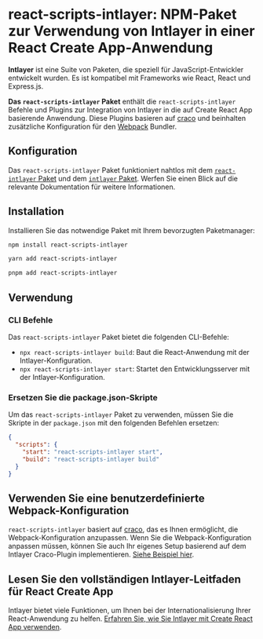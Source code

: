# react-scripts-intlayer: NPM-Paket zur Verwendung von Intlayer in einer React Create App-Anwendung

**Intlayer** ist eine Suite von Paketen, die speziell für JavaScript-Entwickler entwickelt wurden. Es ist kompatibel mit Frameworks wie React, React und Express.js.

**Das `react-scripts-intlayer` Paket** enthält die `react-scripts-intlayer` Befehle und Plugins zur Integration von Intlayer in die auf Create React App basierende Anwendung. Diese Plugins basieren auf [craco](https://craco.js.org/) und beinhalten zusätzliche Konfiguration für den [Webpack](https://webpack.js.org/) Bundler.

## Konfiguration

Das `react-scripts-intlayer` Paket funktioniert nahtlos mit dem [`react-intlayer` Paket](https://github.com/aymericzip/intlayer/blob/main/docs/de/packages/react-intlayer/index.md) und dem [`intlayer` Paket](https://github.com/aymericzip/intlayer/blob/main/docs/de/packages/intlayer/index.md). Werfen Sie einen Blick auf die relevante Dokumentation für weitere Informationen.

## Installation

Installieren Sie das notwendige Paket mit Ihrem bevorzugten Paketmanager:

```bash packageManager="npm"
npm install react-scripts-intlayer
```

```bash packageManager="yarn"
yarn add react-scripts-intlayer
```

```bash packageManager="pnpm"
pnpm add react-scripts-intlayer
```

## Verwendung

### CLI Befehle

Das `react-scripts-intlayer` Paket bietet die folgenden CLI-Befehle:

- `npx react-scripts-intlayer build`: Baut die React-Anwendung mit der Intlayer-Konfiguration.
- `npx react-scripts-intlayer start`: Startet den Entwicklungsserver mit der Intlayer-Konfiguration.

### Ersetzen Sie die package.json-Skripte

Um das `react-scripts-intlayer` Paket zu verwenden, müssen Sie die Skripte in der `package.json` mit den folgenden Befehlen ersetzen:

```json fileName="package.json"
{
  "scripts": {
    "start": "react-scripts-intlayer start",
    "build": "react-scripts-intlayer build"
  }
}
```

## Verwenden Sie eine benutzerdefinierte Webpack-Konfiguration

`react-scripts-intlayer` basiert auf [craco](https://craco.js.org/), das es Ihnen ermöglicht, die Webpack-Konfiguration anzupassen.
Wenn Sie die Webpack-Konfiguration anpassen müssen, können Sie auch Ihr eigenes Setup basierend auf dem Intlayer Craco-Plugin implementieren. [Siehe Beispiel hier](https://github.com/aymericzip/intlayer/blob/main/examples/react-app/craco.config.js).

## Lesen Sie den vollständigen Intlayer-Leitfaden für React Create App

Intlayer bietet viele Funktionen, um Ihnen bei der Internationalisierung Ihrer React-Anwendung zu helfen.
[Erfahren Sie, wie Sie Intlayer mit Create React App verwenden](https://github.com/aymericzip/intlayer/blob/main/docs/de/intlayer_with_create_react_app.md).
